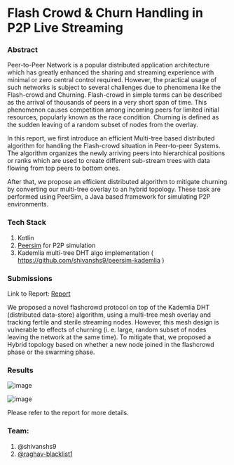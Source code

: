 # Flash Crowd & Churn Handling in P2P Live Streaming

### Abstract
Peer-to-Peer Network is a popular distributed application architecture which has
greatly enhanced the sharing and streaming experience with minimal or zero central
control required. However, the practical usage of such networks is subject to several
challenges due to phenomena like the Flash-crowd and Churning. Flash-crowd in
simple terms can be described as the arrival of thousands of peers in a very short
span of time. This phenomenon causes competition among incoming peers for limited
initial resources, popularly known as the race condition. Churning is defined as the
sudden leaving of a random subset of nodes from the overlay.

In this report, we first introduce an efficient Multi-tree based distributed algorithm for handling the Flash-crowd situation in Peer-to-peer Systems. The algorithm
organizes the newly arriving peers into hierarchical positions or ranks which are used
to create different sub-stream trees with data flowing from top peers to bottom ones.

After that, we propose an efficient distributed algorithm to mitigate churning by converting our multi-tree overlay to an hybrid topology. These task are performed using
PeerSim, a Java based framework for simulating P2P environments.

### Tech Stack
1. Kotlin
2. [Peersim](https://peersim.sourceforge.net/) for P2P simulation
3. Kademlia multi-tree DHT algo implementation ( https://github.com/shivanshs9/peersim-kademlia )

### Submissions
Link to Report: [Report](https://drive.google.com/file/d/1IB-H335HqRN1bk-NulC7evqRTkrl6pp2/view?usp=sharing)

We proposed a novel flashcrowd protocol on top of the Kademlia DHT (distributed data-store) algorithm, using a multi-tree mesh overlay and tracking fertile and sterile streaming nodes. However, this mesh design is vulnerable to effects of churning (i. e. large, random subset of nodes leaving the network at the same time). To mitigate that, we proposed a Hybrid topology based on whether a new node joined in the flashcrowd phase or the swarming phase.

### Results
![image](https://github.com/shivanshs9/p2p-flashcrowd/assets/8217199/7789c703-e5e9-4d5a-aa7a-ad027821b9c8)

![image](https://github.com/shivanshs9/p2p-flashcrowd/assets/8217199/db5ebb05-0a6e-4030-9473-18e1f591be9b)

Please refer to the report for more details.

### Team:
1. @shivanshs9
2. [@raghav-blacklist1](https://github.com/raghav-blacklist1)
